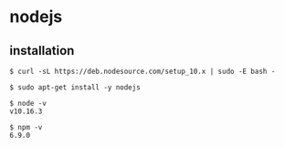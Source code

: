 # nodejs

## installation

```
$ curl -sL https://deb.nodesource.com/setup_10.x | sudo -E bash -

$ sudo apt-get install -y nodejs

$ node -v
v10.16.3

$ npm -v
6.9.0
```


